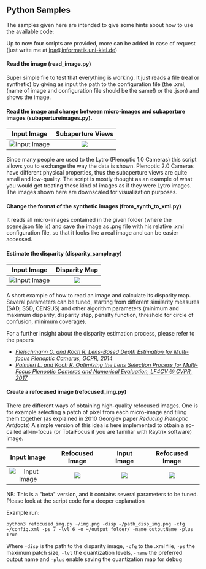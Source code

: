 ## Python Samples

The samples given here are intended to give some hints about how to use the available code:

Up to now four scripts are provided, more can be added in case of request (just write me at lpa@informatik.uni-kiel.de)

#### Read the image (read_image.py)

Super simple file to test that everything is working. It just reads a file (real or synthetic) by giving as input the path to the configuration file (the .xml, (name of image and configuration file should be the same!) or the .json) and shows the image.

#### Read the image and change between micro-images and subaperture images (subapertureimages.py).

Input Image                |  Subaperture Views
:-------------------------:|:-------------------------:
![Input Image](https://github.com/PlenopticToolbox/PlenopticToolbox2.0/blob/master/python/samples/Dragon_Processed%20copy.jpg)  |  ![](https://github.com/PlenopticToolbox/PlenopticToolbox2.0/blob/master/python/samples/Dragon_Processed_subarpertureimages%20copy.jpg)

Since many people are used to the Lytro (Plenoptic 1.0 Cameras) this script allows you to exchange the way the data is shown. Plenoptic 2.0 Cameras have different physical properties, thus the subaperture views are quite small and low-quality. The script is mostly thought as an example of what you would get treating these kind of images as if they were Lytro images.
The images shown here are downscaled for visualization purposes.

#### Change the format of the synthetic images (from_synth_to_xml.py)

It reads all micro-images contained in the given folder (where the scene.json file is) and save the image as .png file with his relative .xml configuration file, so that it looks like a real image and can be easier accessed.

#### Estimate the disparity (disparity_sample.py)

Input Image                |  Disparity Map
:-------------------------:|:-------------------------:
![Input Image](https://github.com/PlenopticToolbox/PlenopticToolbox2.0/blob/master/python/samples/Dragon_Processed%20copy.jpg)  |  ![](https://github.com/PlenopticToolbox/PlenopticToolbox2.0/blob/master/python/samples/Dragon_Disparity.jpg)

A short example of how to read an image and calculate its disparity map. Several parameters can be tuned, starting from different similarity measures (SAD, SSD, CENSUS) and other algorithm parameters (minimum and maximum disparity, disparity step, penalty function, threshold for circle of confusion, minimum coverage).

For a further insight about the disparity estimation process, please refer to the papers
- [_Fleischmann O. and Koch R, Lens-Based Depth Estimation for Multi-focus Plenoptic Cameras, GCPR, 2014_](https://link.springer.com/content/pdf/10.1007/978-3-319-11752-2_33.pdf)
- [_Palmieri L. and Koch R, Optimizing the Lens Selection Process for Multi-Focus Plenoptic Cameras and Numerical Evaluation, LF4CV @ CVPR, 2017_](http://openaccess.thecvf.com/content_cvpr_2017_workshops/w27/papers/Palmieri_Optimizing_the_Lens_CVPR_2017_paper.pdf)

#### Create a refocused image (refocused_img.py)

There are different ways of obtaining high-quality refocused images. One is for example selecting a patch of pixel from each micro-image and tiling them together (as explained in 2010 Georgiev paper _Reducing Plenoptic Artifacts_)
A simple version of this idea is here implemented to otbain a so-called all-in-focus (or TotalFocus if you are familiar with Raytrix software) image.

Input Image                |  Refocused Image          | Input Image               |  Refocused Image
:-------------------------:|:-------------------------:|:-------------------------:|:-------------------------:
![Input Image](https://github.com/PlenopticToolbox/PlenopticToolbox2.0/blob/master/python/samples/Dragon_Processed%20copy.jpg)  |  ![](https://github.com/PlenopticToolbox/PlenopticToolbox2.0/blob/master/python/samples/dragon76_ref_img.png) |  ![](https://github.com/PlenopticToolbox/PlenopticToolbox2.0/blob/master/THUMBNAILS/Plant_small.png) |  ![](https://github.com/PlenopticToolbox/PlenopticToolbox2.0/blob/master/python/samples/Plant76_ref_img.png)

NB: This is a "beta" version, and it contains several parameters to be tuned. Please look at the script code for a deeper explanation

Example run:

`python3 refocused_img.py ~/img.png -disp ~/path_disp_img.png -cfg ~/config.xml -ps 7 -lvl 6 -o ~/output_folder/ -name outputName -plus True`

Where `-disp` is the path to the disparity image, `-cfg` to the .xml file, `-ps` the maximum patch size, `-lvl` the quantization levels, `-name` the preferred output name and `-plus` enable saving the quantization map for debug
